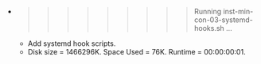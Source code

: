 * >>>>>>>>> Running inst-min-con-03-systemd-hooks.sh ...
  * Add systemd hook scripts.
  * Disk size = 1466296K. Space Used = 76K. Runtime = 00:00:00:01.
